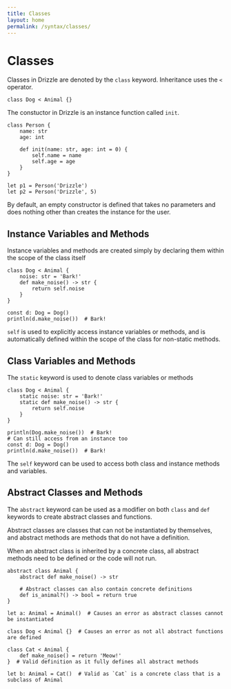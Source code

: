 ```yaml
---
title: Classes
layout: home
permalink: /syntax/classes/
---
```


# Classes

Classes in Drizzle are denoted by the `class` keyword.
Inheritance uses the `<` operator.

```drizzle
class Dog < Animal {}
```

The constuctor in Drizzle is an instance function called `init`.

```drizzle
class Person {
    name: str
    age: int

    def init(name: str, age: int = 0) {
        self.name = name
        self.age = age
    }
}

let p1 = Person('Drizzle')
let p2 = Person('Drizzle', 5)
```

By default, an empty constructor is defined that takes no parameters and does nothing other than creates the instance for the user.

## Instance Variables and Methods
Instance variables and methods are created simply by declaring them within the scope of the class itself

```drizzle
class Dog < Animal {
    noise: str = 'Bark!'
    def make_noise() -> str {
        return self.noise
    }
}

const d: Dog = Dog()
println(d.make_noise())  # Bark!
```

`self` is used to explicitly access instance variables or methods, and is automatically defined within the scope of the class for non-static methods.

## Class Variables and Methods
The `static` keyword is used to denote class variables or methods

```drizzle
class Dog < Animal {
    static noise: str = 'Bark!'
    static def make_noise() -> str {
        return self.noise
    }
}

println(Dog.make_noise())  # Bark!
# Can still access from an instance too
const d: Dog = Dog()
println(d.make_noise())  # Bark!
```

The `self` keyword can be used to access both class and instance methods and variables.

## Abstract Classes and Methods
The `abstract` keyword can be used as a modifier on both `class` and `def` keywords to create abstract classes and functions.

Abstract classes are classes that can not be instantiated by themselves, and abstract methods are methods that do not have a definition.

When an abstract class is inherited by a concrete class, all abstract methods need to be defined or the code will not run.

```drizzle
abstract class Animal {
    abstract def make_noise() -> str

    # Abstract classes can also contain concrete definitions
    def is_animal?() -> bool = return true
}

let a: Animal = Animal()  # Causes an error as abstract classes cannot be instantiated

class Dog < Animal {}  # Causes an error as not all abstract functions are defined

class Cat < Animal {
    def make_noise() = return 'Meow!'
}  # Valid definition as it fully defines all abstract methods

let b: Animal = Cat()  # Valid as `Cat` is a concrete class that is a subclass of Animal
```
